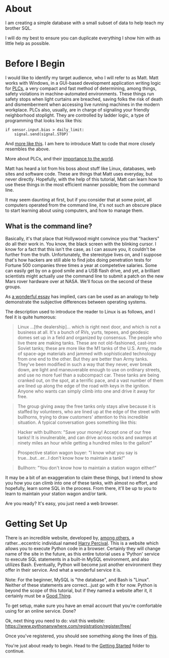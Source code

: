 
About
=====

I am creating a simple database with a small subset of data to help teach my brother SQL.

I will do my best to ensure you can duplicate everything I show him with as little help as possible.

Before I Begin
==============

I would like to identify my target audience, who I will refer to as Matt. Matt works with Windows, in
a GUI-based development application writing logic for [PLCs][PLC_wiki], a very compact and fast method
of determining, among things, safety violations in machine-automated environments. These things run safety 
stops when light curtains are breached, saving folks the risk of death and dismemberment when accessing 
live running machines in the modern workplace. PLCs also, usually, are in charge of signaling your friendly
neighborhood stoplight. They are controlled by ladder logic, a type of programming that looks less like this:

    if sensor.input.bias > daily_limit:
	    signal.send(signal.STOP)
		
And [more like this][ladder_logic]. I am here to introduce Matt to code that more closely resembles the above.

More about PLCs, and their [importance to the world][Stuxnet].

Matt has heard a lot from his boss about stuff like Linux, databases, web sites and software code. These are things
that Matt uses everyday, but never directly. Hopefully, with the help of this tutorial, Matt can learn how
to use these things in the most efficient manner possible; from the command line.

It may seem daunting at first, but if you consider that at some point, all computers operated from the command line,
it's not such an obscure place to start learning about using computers, and how to manage them.

What is the command line?
-------------------------

Basically, it's that place that Hollywood might convince you that "hackers" do all their work in. 
You know, the black screen with the blinking cursor. I know for a fact that this isn't the case, as I can assure
you, it couldn't be further from the truth. Unfortunately, the stereotype lives on, and I suppose that's how
hackers are still able to find jobs doing penetration tests for Fortune 500 companies three times a year at competetive salaries.
Some can easily get by on a good smile and a USB flash drive, and yet, a brilliant scientists might actually *use*
the command line to submit a patch on the new Mars rover hardware over at NASA. We'll focus on the second of these groups. 

As [a wonderful essay][commandline_essay] has implied, cars can be used as an 
analogy to help demonstrate the subjective differences between operating systems.

The description used to introduce the reader to Linux is as follows, and I feel it is quite humorous:

> Linux ...[the dealership]... which is right next door, and which is not a business at all. It's a bunch of RVs, yurts, tepees, and 
> geodesic domes set up in a field and organized by consensus. The people who live there are making tanks. These are not old-fashioned, 
> cast-iron Soviet tanks; these are more like the M1 tanks of the U.S. Army, made of space-age materials and jammed with sophisticated 
> technology from one end to the other. But they are better than Army tanks. They've been modified in such a way that they never, ever 
> break down, are light and maneuverable enough to use on ordinary streets, and use no more fuel than a subcompact car. These tanks are 
> being cranked out, on the spot, at a terrific pace, and a vast number of them are lined up along the edge of the road with keys in the 
> ignition. Anyone who wants can simply climb into one and drive it away for free. 

> The group giving away the free tanks only stays alive because it is staffed by volunteers, who are lined up at the edge of the street with 
> bullhorns, trying to draw customers' attention to this incredible situation. A typical conversation goes something like this:

> Hacker with bullhorn: "Save your money! Accept one of our free tanks! It is invulnerable, and can drive across rocks and swamps at ninety 
> miles an hour while getting a hundred miles to the gallon!"

> Prospective station wagon buyer: "I know what you say is true...but...er...I don't know how to maintain a tank!"

> Bullhorn: "You don't know how to maintain a station wagon either!"

It may be a bit of an exaggeration to claim these things, but I intend to show you how you can climb into one of these tanks, with almost no
effort, and hopefully, learn some SQL in the process. From there, it'll be up to you to learn to maintain your station wagon and/or tank.

Are you ready? It's easy, you just need a web browser.

[PLC_wiki]: http://en.wikipedia.org/wiki/Programmable_logic_controller "Wikipedia entry for PLCs"
[Stuxnet]: http://en.wikipedia.org/wiki/Stuxnet#PLC_infection
[commandline_essay]: https://github.com/bibanon/bibanon/wiki/In-the-Beginning-There-was-the-Command-Line
[ladder_logic]: http://www.contactandcoil.com/wp-content/uploads/ladder-logic-for-cat.png

Getting Set Up
==============

There is an incredible website, developed by, [among others][Hansel], a rather...eccentric individual named [Harry Percival][HarryP].
This is a website which allows you to execute Python code in a browser. Certainly they will change name of the site in the future, as 
this entire tutorial uses a 'Python' service to execute SQL statements in a built-in MySQL environment, and also utilizes Bash. 
Eventually, Python will become just another environment they offer in their service. And what a wonderful service it is.

Note: For the beginner, MySQL is "the database", and Bash is "Linux". Neither of these statements are correct...just go with it for now.
Python is beyond the scope of this tutorial, but if they named a website after it, it certainly must be a [Good Thing][Python].

To get setup, make sure you have an email account that you're comfortable using for an online service. Done?

Ok, next thing you need to do: visit this website: https://www.pythonanywhere.com/registration/register/free/

Once you've registered, you should see something along the lines of [this][PythonAnywhereConsoles].

You're just about ready to begin. Head to the [Getting Started][getting_started] folder to continue.

[HarryP]: http://www.youtube.com/watch?v=e6NLAbgmRZ4&t=189
[Hansel]: http://www.aychedee.com/2012/04/19/browser-based-consoles-for-the-ipad/
[PythonAnywhereConsoles]: http://www.aychedee.com/static/pythonanywhere-console-nav.png
[Python]: http://docs.python.org/2/tutorial/
[getting_started]: https://github.com/Droogans/mysql_tutorial/blob/master/getting_started/start_here.md
